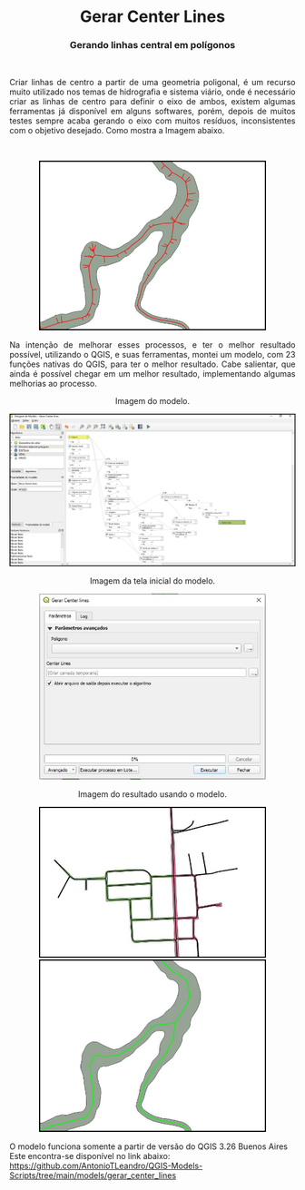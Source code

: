 <h1 align="center">Gerar Center Lines</h1>
<h3 align="center">Gerando linhas central em polígonos</h3>
<br>
<p align="justify">Criar linhas de centro a partir de uma geometria poligonal, é um recurso muito utilizado nos temas de hidrografia e sistema viário, onde é necessário criar as linhas de centro para definir o eixo de ambos, existem algumas ferramentas já disponível em alguns softwares, porém, depois de muitos testes sempre acaba gerando o eixo com muitos resíduos, inconsistentes com o objetivo desejado. Como mostra a Imagem abaixo.</p>
<br>
<p align="center">
   <img width="400" src="imgs/imagem_3.JPG" alt="imagem_III">
</p>
 
<p align="justify">Na intenção de melhorar esses processos, e ter o melhor resultado possível, utilizando o QGIS, e suas ferramentas, montei um modelo, com 23 funções nativas do QGIS, para ter o melhor resultado. Cabe salientar, que ainda é possível chegar em um melhor resultado, implementando algumas melhorias ao processo.</p>

<p align="center">Imagem do modelo.</p>
<p align="center">
   <img width="800" src="imgs/Imagem_2.JPG" alt="imagem_II">
</p>

<p align="center">Imagem da tela inicial do modelo.</p>
<p align="center">
   <img width="400" src="imgs/imagem_5.JPG" alt="imagem_V">
</p>
 
<p align="center">Imagem do resultado usando o modelo.</p>
<p align="center">
   <img width="400" src="imgs/imagem_1.JPG" alt="imagem_I">
   <img width="400" src="imgs/imagem_4.JPG" alt="imagem_IV">
</p>
  
O modelo funciona somente a partir de versão do QGIS 3.26 Buenos Aires
Este encontra-se disponível no link abaixo:
https://github.com/AntonioTLeandro/QGIS-Models-Scripts/tree/main/models/gerar_center_lines


